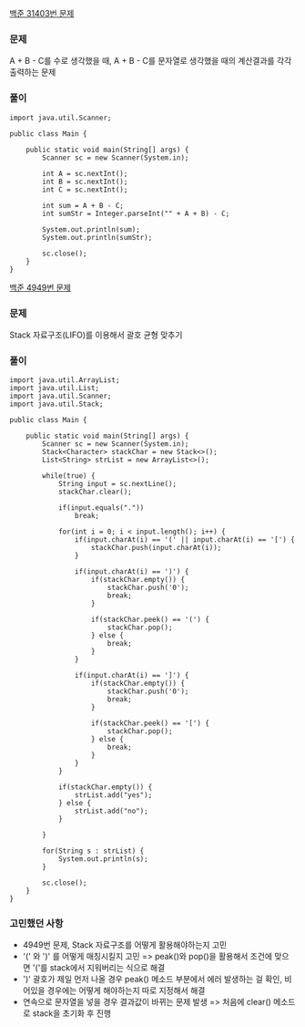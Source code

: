 [백준 31403번 문제](https://www.acmicpc.net/problem/31403)

### 문제
A + B - C를 수로 생각했을 때,
A + B - C를 문자열로 생각했을 때의 계산결과를 각각 출력하는 문제

### 풀이

```
import java.util.Scanner;

public class Main {

	public static void main(String[] args) {
		Scanner sc = new Scanner(System.in);
		
		int A = sc.nextInt();
		int B = sc.nextInt();
		int C = sc.nextInt();
		
		int sum = A + B - C;
		int sumStr = Integer.parseInt("" + A + B) - C;
		
		System.out.println(sum);
		System.out.println(sumStr);
		
		sc.close();
	}
}
```

[백준 4949번 문제](https://www.acmicpc.net/problem/4949)

### 문제
Stack 자료구조(LIFO)를 이용해서 괄호 균형 맞추기


### 풀이

```
import java.util.ArrayList;
import java.util.List;
import java.util.Scanner;
import java.util.Stack;

public class Main {

	public static void main(String[] args) {
		Scanner sc = new Scanner(System.in);
		Stack<Character> stackChar = new Stack<>();
		List<String> strList = new ArrayList<>();
		
		while(true) {
			String input = sc.nextLine();
			stackChar.clear();
			
			if(input.equals("."))
				break;
			
			for(int i = 0; i < input.length(); i++) {
				if(input.charAt(i) == '(' || input.charAt(i) == '[') {
					stackChar.push(input.charAt(i));
				}
				
				if(input.charAt(i) == ')') {
					if(stackChar.empty()) {
						stackChar.push('0');
						break;
					}
					
					if(stackChar.peek() == '(') {
						stackChar.pop();
					} else {
						break;
					}
				}
				
				if(input.charAt(i) == ']') {
					if(stackChar.empty()) {
						stackChar.push('0');
						break;
					}
					
					if(stackChar.peek() == '[') {
						stackChar.pop();
					} else {
						break;
					}
				}
			}
			
			if(stackChar.empty()) {
				strList.add("yes");
			} else {
				strList.add("no");
			}
			
		}
		
		for(String s : strList) {
			System.out.println(s);
		}
		
		sc.close();
	}
}
```

### 고민했던 사항
- 4949번 문제, Stack 자료구조를 어떻게 활용해야하는지 고민
- '(' 와 ')' 를 어떻게 매칭시킬지 고민 => peak()와 pop()을 활용해서 조건에 맞으면 '('를 stack에서 지워버리는 식으로 해결
- ')' 괄호가 제일 먼저 나올 경우 peak() 메소드 부분에서 에러 발생하는 걸 확인, 비어있을 경우에는 어떻게 해야하는지 따로 지정해서 해결
- 연속으로 문자열을 넣을 경우 결과값이 바뀌는 문제 발생 => 처음에 clear() 메소드로 stack을 초기화 후 진행
